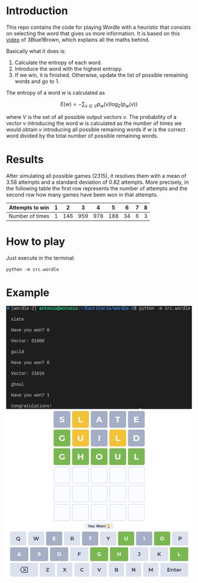 # Introduction

This repo contains the code for playing Wordle with a heuristic that consists on selecting the word that gives us more information. It is based on this [video](https://www.youtube.com/watch?v=v68zYyaEmEA) of 3Blue1Brown, which explains all the maths behind.

Basically what it does is:
1. Calculate the entropy of each word.
2. Introduce the word with the highest entropy.
3. If we win, it is finished. Otherwise, update the list of possible remaining words and go to 1.

The entropy of a word $w$ is calculated as

$$E(w)=-\sum_{v\in V}p_w(v)\log_2(p_w(v))$$

where $V$ is the set of all possible output vectors $v$. The probability of a vector $v$ introducing the word $w$ is calculated as the number of times we would obtain $v$ introducing all possible remaining words if $w$ is the correct word divided by the total number of possible remaining words.

# Results

After simulating all possible games (2315), it resolves them with a mean of 3.58 attempts and a standard deviation of 0.82 attempts. More precisely, in the following table the first row represents the number of attempts and the second row how many games have been won in that attempts.

| Attempts to win | 1 |  2  |  3  |  4  |  5  | 6  | 7 | 8 |
| --------------- | - | --- | --- | --- | --- | -- | - | - |
| Number of times | 1 | 146 | 959 | 978 | 188 | 34 | 6 | 3 |

# How to play

Just execute in the terminal:

    python -m src.wordle

# Example

![alt text](images/terminal.png)
![alt text](images/real_game.png)
